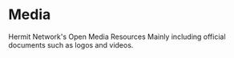 # Media
Hermit Network's Open Media Resources
Mainly including official documents such as logos and videos.
